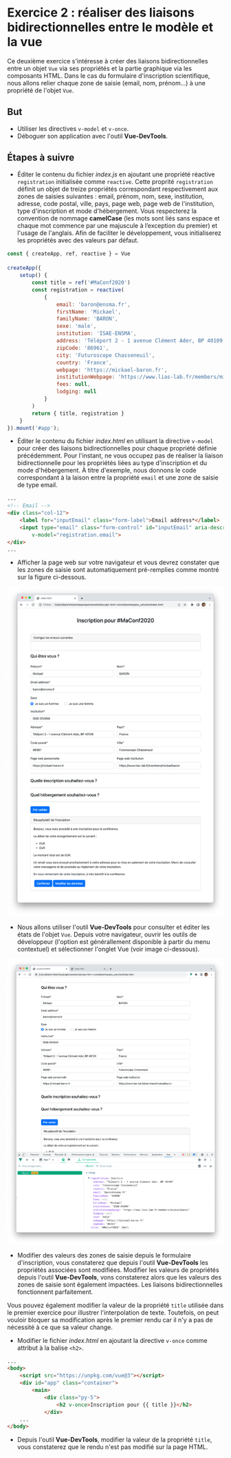 # Exercice 2 : réaliser des liaisons bidirectionnelles entre le modèle et la vue

Ce deuxième exercice s'intéresse à créer des liaisons bidirectionnelles entre un objet `Vue` via ses propriétés et la partie graphique via les composants HTML. Dans le cas du formulaire d'inscription scientifique, nous allons relier chaque zone de saisie (email, nom, prénom...) à une propriété de l'objet `Vue`.

## But

* Utiliser les directives `v-model` et `v-once`.
* Déboguer son application avec l'outil **Vue-DevTools**.

## Étapes à suivre

* Éditer le contenu du fichier _index.js_ en ajoutant une propriété réactive `registration` initialisée comme `reactive`. Cette proprité `registration` définit un objet de treize propriétés correspondant respectivement aux zones de saisies suivantes : email, prénom, nom, sexe, institution, adresse, code postal, ville, pays, page web, page web de l'institution, type d'inscription et mode d'hébergement. Vous respecterez la convention de nommage **camelCase** (les mots sont liés sans espace et chaque mot commence par une majuscule à l’exception du premier) et l'usage de l'anglais. Afin de faciliter le développement, vous initialiserez les propriétés avec des valeurs par défaut.

```JavaScript
const { createApp, ref, reactive } = Vue

createApp({
    setup() {
        const title = ref('#MaConf2020')
        const registration = reactive(
            {
                email: 'baron@ensma.fr',
                firstName: 'Mickael',
                familyName: 'BARON',
                sexe: 'male',
                institution: 'ISAE-ENSMA',
                address: 'Téléport 2 - 1 avenue Clément Ader, BP 40109',
                zipCode: '86961',
                city: 'Futuroscope Chasseneuil',
                country: 'France',
                webpage: 'https://mickael-baron.fr',
                institutionWebpage: 'https://www.lias-lab.fr/members/mickaelbaron',
                fees: null,
                lodging: null
            }
        )
        return { title, registration }
    }
}).mount('#app');
```

* Éditer le contenu du fichier _index.html_ en utilisant la directive `v-model` pour créer des liaisons bidirectionnelles pour chaque propriété définie précédemment. Pour l'instant, ne vous occupez pas de réaliser la liaison bidirectionnelle pour les propriétés liées au type d'inscription et du mode d'hébergement. À titre d'exemple, nous donnons le code correspondant à la laison entre la propriété `email` et une zone de saisie de type email.

```html
...
<!-- Email -->
<div class="col-12">
    <label for="inputEmail" class="form-label">Email address*</label>
    <input type="email" class="form-control" id="inputEmail" aria-describedby="emailHelp"
        v-model="registration.email">
</div>
...
```

* Afficher la page web sur votre navigateur et vous devrez constater que les zones de saisie sont automatiquement pré-remplies comme montré sur la figure ci-dessous.

![Formulaire d'inscription](./images/exercice2_registration_form.png "Formulaire d'inscription")

* Nous allons utiliser l'outil **Vue-DevTools** pour consulter et éditer les états de l'objet `Vue`. Depuis votre navigateur, ouvrir les outils de développeur (l'option est générallement disponible à partir du menu contextuel) et sélectionner l'onglet Vue (voir image ci-dessous).

![Outil Vue-DevTools](./images/exercice2_vue-devtools.png "Outil Vue-DevTools")

* Modifier des valeurs des zones de saisie depuis le formulaire d'inscription, vous constaterez que depuis l'outil **Vue-DevTools** les propriétés associées sont modifiées. Modifier les valeurs de propriétés depuis l'outil **Vue-DevTools**, vons constaterez alors que les valeurs des zones de saisie sont également impactées. Les liaisons bidirectionnelles fonctionnent parfaitement. 

Vous pouvez également modifier la valeur de la propriété `title` utilisée dans le premier exercice pour illustrer l'interpolation de texte. Toutefois, on peut vouloir bloquer sa modification après le premier rendu car il n'y a pas de nécessité à ce que sa valeur change.

* Modifier le fichier _index.html_ en ajoutant la directive `v-once` comme attribut à la balise `<h2>`.

```html
...
<body>
    <script src="https://unpkg.com/vue@3"></script>
    <div id="app" class="container">
        <main>
            <div class="py-5">
                <h2 v-once>Inscription pour {{ title }}</h2>
            </div>
    ...
</body>
```

* Depuis l'outil **Vue-DevTools**, modifier la valeur de la propriété `title`, vous constaterez que le rendu n'est pas modifié sur la page HTML.
